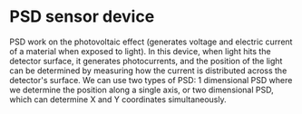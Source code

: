 
# PSD sensor device

PSD work on the photovoltaic effect (generates voltage and electric current of a material when exposed to light). In this device, when light hits the detector surface, it generates photocurrents, and the position of the light can be determined by measuring how the current is distributed across the detector's surface. We can use two types of PSD: 1 dimensional PSD where we determine the position along a single axis, or two dimensional PSD, which can determine X and Y coordinates simultaneously.